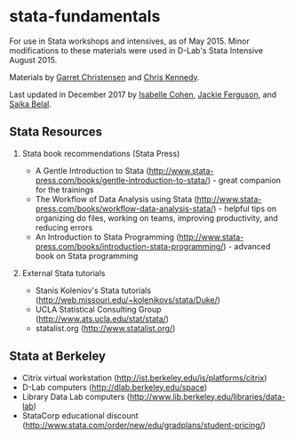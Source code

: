 # stata-fundamentals
For use in Stata workshops and intensives, as of May 2015. Minor modifications to these materials were used in D-Lab's Stata Intensive August 2015.

Materials by [Garret Christensen](https://www.ocf.berkeley.edu/~garret/dlab/index.html) and [Chris Kennedy](http://ck37.com).

Last updated in December 2017 by [Isabelle Cohen](http://dlab.berkeley.edu/people/isabelle-cohen), [Jackie Ferguson](https://dlab.berkeley.edu/people/jackie-ferguson), and [Saika Belal](https://dlab.berkeley.edu/people/saika-belal).

## Stata Resources

1. Stata book recommendations (Stata Press)
    - A Gentle Introduction to Stata (http://www.stata-press.com/books/gentle-introduction-to-stata/) - great companion for the trainings
    - The Workflow of Data Analysis using Stata (http://www.stata-press.com/books/workflow-data-analysis-stata/) - helpful tips on organizing do files, working on teams, improving productivity, and reducing errors
    - An Introduction to Stata Programming (http://www.stata-press.com/books/introduction-stata-programming/) - advanced book on Stata programming

2. External Stata tutorials
    - Stanis Koleniov's Stata tutorials (http://web.missouri.edu/~kolenikovs/stata/Duke/)
    - UCLA Statistical Consulting Group (http://www.ats.ucla.edu/stat/stata/)
    - statalist.org (http://www.statalist.org/)

## Stata at Berkeley

- Citrix virtual workstation (http://ist.berkeley.edu/is/platforms/citrix)
- D-Lab computers (http://dlab.berkeley.edu/space)
- Library Data Lab computers (http://www.lib.berkeley.edu/libraries/data-lab)
- StataCorp educational discount (http://www.stata.com/order/new/edu/gradplans/student-pricing/)
